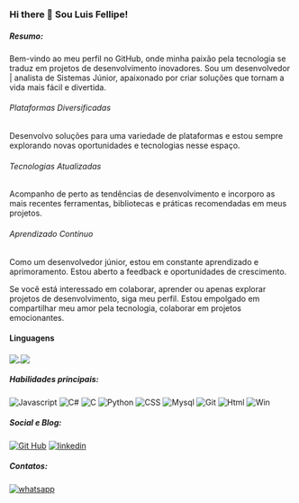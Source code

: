 ### Hi there 👋 Sou Luis Fellipe!
##### Resumo:
Bem-vindo ao meu perfil no GitHub, onde minha paixão pela tecnologia se traduz em projetos de desenvolvimento inovadores. Sou um desenvolvedor | analista de Sistemas Júnior, apaixonado por criar soluções que tornam a vida mais fácil e divertida.

###### Plataformas Diversificadas
Desenvolvo soluções para uma variedade de plataformas e estou sempre explorando novas oportunidades e tecnologias nesse espaço.

###### Tecnologias Atualizadas
Acompanho de perto as tendências de desenvolvimento e incorporo as mais recentes ferramentas, bibliotecas e práticas recomendadas em meus projetos.

###### Aprendizado Contínuo
Como um desenvolvedor júnior, estou em constante aprendizado e aprimoramento. Estou aberto a feedback e oportunidades de crescimento.

Se você está interessado em colaborar, aprender ou apenas explorar projetos de desenvolvimento, siga meu perfil. Estou empolgado em compartilhar meu amor pela tecnologia, colaborar em projetos emocionantes.

#### Linguagens
<a href="https://github.com/FellipeL99/github-readme-stats">
  <img align="center" src="https://github-readme-stats.vercel.app/api/top-langs/?username=FellipeL99&langs_count=10"/>
  </a>
  <a href="https://github.com/FellipeL99/github-readme-stats">
  <img align="center" src="https://github-readme-stats.vercel.app/api?username=FellipeL99&show_icons=true"/>
  </a>
  
##### Habilidades principais:
![Javascript](https://img.shields.io/badge/JavaScript-F7DF1E?style=for-the-badge&logo=javascript&logoColor=black)
![C#](https://img.shields.io/badge/C%23-239120?style=for-the-badge&logo=c-sharp&logoColor=white)
![C](https://img.shields.io/badge/C-00599C?style=for-the-badge&logo=c&logoColor=white)
![Python](https://img.shields.io/badge/Python-3776AB?style=for-the-badge&logo=python&logoColor=white)
![CSS](https://img.shields.io/badge/CSS-239120?&style=for-the-badge&logo=css3&logoColor=white)
![Mysql](https://img.shields.io/badge/MySQL-00000F?style=for-the-badge&logo=mysql&logoColor=white)
![Git](https://img.shields.io/badge/Git-E34F26?style=for-the-badge&logo=git&logoColor=white)
![Html](https://img.shields.io/badge/HTML-239120?style=for-the-badge&logo=html5&logoColor=white)
![Win](https://img.shields.io/badge/Windows-017AD7?style=for-the-badge&logo=windows&logoColor=white)

##### Social e Blog:
[![Git Hub](https://img.shields.io/badge/GitHub-100000?style=for-the-badge&logo=github&logoColor=whitee)](https://github.com/FellipeL99)
[![linkedin](https://img.shields.io/badge/LinkedIn-0077B5?style=for-the-badge&logo=linkedin&logoColor=white)](https://www.linkedin.com/in/gilbercs)
##### Contatos:
[![whatsapp](https://img.shields.io/badge/WhatsApp-25D366?style=for-the-badge&logo=whatsapp&logoColor=white)](https://api.whatsapp.com/send?phone=5511986795372)

